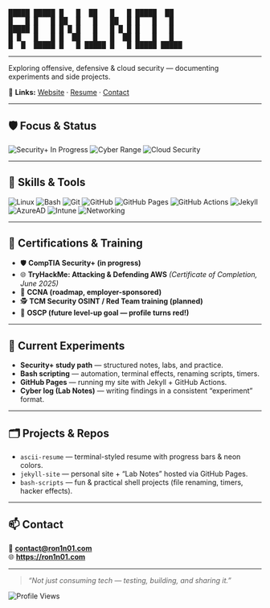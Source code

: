 <!-- Profile README for @RON1N01 -->

<pre>
█████ █████ █   █  ██   █   █ █████  ██  
█   █ █   █ ██  █   █   ██  █ █   █   █  
█████ █   █ █ █ █   █   █ █ █ █   █   █  
█ █   █   █ █  ██   █   █  ██ █   █   █  
█  █  █████ █   █ █████ █   █ █████ █████
</pre>


---

Exploring offensive, defensive & cloud security — documenting experiments and side projects.  

🔗 **Links:** [Website](https://ron1n01.com) · [Resume](https://ron1n01.github.io) · [Contact](mailto:contact@ron1n01.com)

---

## 🛡️ Focus & Status
![Security+ In Progress](https://img.shields.io/badge/Security%2B-In%20Progress-blue)
![Cyber Range](https://img.shields.io/badge/TryHackMe-Active-green)
![Cloud Security](https://img.shields.io/badge/Cloud-Soon-informational)

---

## 🔧 Skills & Tools
![Linux](https://img.shields.io/badge/Linux-000?style=for-the-badge&logo=linux) ![Bash](https://img.shields.io/badge/Bash-121011?style=for-the-badge&logo=gnu-bash) ![Git](https://img.shields.io/badge/Git-F05032?style=for-the-badge&logo=git&logoColor=fff) ![GitHub](https://img.shields.io/badge/GitHub-181717?style=for-the-badge&logo=github) ![GitHub Pages](https://img.shields.io/badge/GitHub_Pages-327FC7?style=for-the-badge&logo=github&logoColor=fff) ![GitHub Actions](https://img.shields.io/badge/GitHub_Actions-2671E5?style=for-the-badge&logo=githubactions&logoColor=fff) ![Jekyll](https://img.shields.io/badge/Jekyll-red?style=for-the-badge&logo=jekyll) ![AzureAD](https://img.shields.io/badge/Azure_AD-0078D4?style=for-the-badge&logo=microsoft-azure) ![Intune](https://img.shields.io/badge/Intune-0078D4?style=for-the-badge&logo=microsoft) ![Networking](https://img.shields.io/badge/Networking-00599C?style=for-the-badge&logo=cisco)


---

## 📜 Certifications & Training  
- 🛡️ **CompTIA Security+ (in progress)**  
- 🌐 **TryHackMe: Attacking & Defending AWS** *(Certificate of Completion, June 2025)*  
- 📡 **CCNA (roadmap, employer-sponsored)**  
- 🕵️ **TCM Security OSINT / Red Team training (planned)**  
- 🔴 **OSCP (future level-up goal — profile turns red!)**  

---

## 🧪 Current Experiments
- **Security+ study path** — structured notes, labs, and practice.  
- **Bash scripting** — automation, terminal effects, renaming scripts, timers.  
- **GitHub Pages** — running my site with Jekyll + GitHub Actions.  
- **Cyber log (Lab Notes)** — writing findings in a consistent “experiment” format.  

---

## 🗂️ Projects & Repos
- `ascii-resume` — terminal-styled resume with progress bars & neon colors.  
- `jekyll-site` — personal site + “Lab Notes” hosted via GitHub Pages.  
- `bash-scripts` — fun & practical shell projects (file renaming, timers, hacker effects).  

---

## 📫 Contact
📧 **contact@ron1n01.com**  
🌐 **https://ron1n01.com**

---

> _“Not just consuming tech — testing, building, and sharing it.”_  

![Profile Views](https://komarev.com/ghpvc/?username=RON1N01&color=grey)
